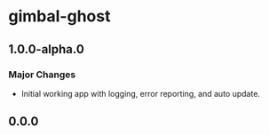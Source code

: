 # gimbal-ghost

## 1.0.0-alpha.0

### Major Changes

- Initial working app with logging, error reporting, and auto update.

## 0.0.0
